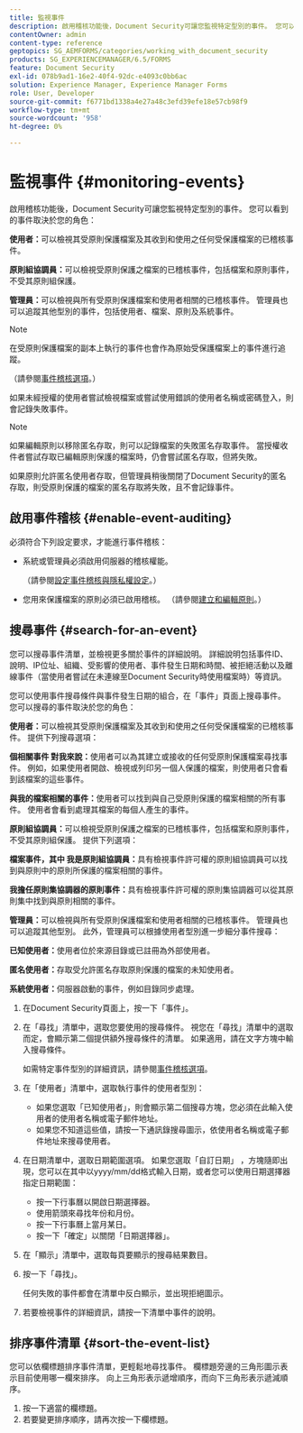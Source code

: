 ```yaml
---
title: 監視事件
description: 啟用稽核功能後，Document Security可讓您監視特定型別的事件。 您可以使用Document Security輕鬆搜尋和排序事件清單。
contentOwner: admin
content-type: reference
geptopics: SG_AEMFORMS/categories/working_with_document_security
products: SG_EXPERIENCEMANAGER/6.5/FORMS
feature: Document Security
exl-id: 078b9ad1-16e2-40f4-92dc-e4093c0bb6ac
solution: Experience Manager, Experience Manager Forms
role: User, Developer
source-git-commit: f6771bd1338a4e27a48c3efd39efe18e57cb98f9
workflow-type: tm+mt
source-wordcount: '958'
ht-degree: 0%

---
```


# 監視事件 {#monitoring-events}

啟用稽核功能後，Document Security可讓您監視特定型別的事件。 您可以看到的事件取決於您的角色：

**使用者：**&#x200B;可以檢視其受原則保護檔案及其收到和使用之任何受保護檔案的已稽核事件。

**原則組協調員：**&#x200B;可以檢視受原則保護之檔案的已稽核事件，包括檔案和原則事件，不受其原則組保護。

**管理員：**&#x200B;可以檢視與所有受原則保護檔案和使用者相關的已稽核事件。 管理員也可以追蹤其他型別的事件，包括使用者、檔案、原則及系統事件。

>[!NOTE]
>
>在受原則保護檔案的副本上執行的事件也會作為原始受保護檔案上的事件進行追蹤。

（請參閱[事件稽核選項](/help/forms/using/admin-help/configuring-client-server-options.md#event-auditing-options)。）

如果未經授權的使用者嘗試檢視檔案或嘗試使用錯誤的使用者名稱或密碼登入，則會記錄失敗事件。

>[!NOTE]
>
>如果編輯原則以移除匿名存取，則可以記錄檔案的失敗匿名存取事件。 當授權收件者嘗試存取已編輯原則保護的檔案時，仍會嘗試匿名存取，但將失敗。

如果原則允許匿名使用者存取，但管理員稍後關閉了Document Security的匿名存取，則受原則保護的檔案的匿名存取將失敗，且不會記錄事件。

## 啟用事件稽核 {#enable-event-auditing}

必須符合下列設定要求，才能進行事件稽核：

* 系統或管理員必須啟用伺服器的稽核權能。

  （請參閱[設定事件稽核與隱私權設定](/help/forms/using/admin-help/configuring-client-server-options.md#configuring-event-auditing-and-privacy-settings)。）

* 您用來保護檔案的原則必須已啟用稽核。 （請參閱[建立和編輯原則](/help/forms/using/admin-help/creating-policies.md#creating-and-editing-policies)。）

## 搜尋事件 {#search-for-an-event}

您可以搜尋事件清單，並檢視更多關於事件的詳細說明。 詳細說明包括事件ID、說明、IP位址、組織、受影響的使用者、事件發生日期和時間、被拒絕活動以及離線事件（當使用者嘗試在未連線至Document Security時使用檔案時）等資訊。

您可以使用事件搜尋條件與事件發生日期的組合，在「事件」頁面上搜尋事件。 您可以搜尋的事件取決於您的角色：

**使用者：**&#x200B;可以檢視其受原則保護檔案及其收到和使用之任何受保護檔案的已稽核事件。 提供下列搜尋選項：

**個相關事件
對我來說：**&#x200B;使用者可以為其建立或接收的任何受原則保護檔案尋找事件。 例如，如果使用者開啟、檢視或列印另一個人保護的檔案，則使用者只會看到該檔案的這些事件。

**與我的檔案相關的事件：**&#x200B;使用者可以找到與自己受原則保護的檔案相關的所有事件。 使用者會看到處理其檔案的每個人產生的事件。

**原則組協調員：**&#x200B;可以檢視受原則保護之檔案的已稽核事件，包括檔案和原則事件，不受其原則組保護。 提供下列選項：

**檔案事件，其中
我是原則組協調員：**&#x200B;具有檢視事件許可權的原則組協調員可以找到與原則中的原則所保護的檔案相關的事件。

**我擔任原則集協調器的原則事件：**&#x200B;具有檢視事件許可權的原則集協調器可以從其原則集中找到與原則相關的事件。

**管理員：**&#x200B;可以檢視與所有受原則保護檔案和使用者相關的已稽核事件。 管理員也可以追蹤其他型別。 此外，管理員可以根據使用者型別進一步細分事件搜尋：

**已知使用者：**&#x200B;使用者位於來源目錄或已註冊為外部使用者。

**匿名使用者：**&#x200B;存取受允許匿名存取原則保護的檔案的未知使用者。

**系統使用者：**&#x200B;伺服器啟動的事件，例如目錄同步處理。

1. 在Document Security頁面上，按一下「事件」。
1. 在「尋找」清單中，選取您要使用的搜尋條件。 視您在「尋找」清單中的選取而定，會顯示第二個提供額外搜尋條件的清單。 如果適用，請在文字方塊中輸入搜尋條件。

   如需特定事件型別的詳細資訊，請參閱[事件稽核選項](/help/forms/using/admin-help/configuring-client-server-options.md#event-auditing-options)。

1. 在「使用者」清單中，選取執行事件的使用者型別：

   * 如果您選取「已知使用者」，則會顯示第二個搜尋方塊，您必須在此輸入使用者的使用者名稱或電子郵件地址。
   * 如果您不知道這些值，請按一下通訊錄搜尋圖示，依使用者名稱或電子郵件地址來搜尋使用者。

1. 在日期清單中，選取日期範圍選項。 如果您選取「自訂日期」 ，方塊隨即出現，您可以在其中以yyyy/mm/dd格式輸入日期，或者您可以使用日期選擇器指定日期範圍：

   * 按一下行事曆以開啟日期選擇器。
   * 使用箭頭來尋找年份和月份。
   * 按一下行事曆上當月某日。
   * 按一下「確定」以關閉「日期選擇器」。

1. 在「顯示」清單中，選取每頁要顯示的搜尋結果數目。
1. 按一下「尋找」。

   任何失敗的事件都會在清單中反白顯示，並出現拒絕圖示。

1. 若要檢視事件的詳細資訊，請按一下清單中事件的說明。

## 排序事件清單 {#sort-the-event-list}

您可以依欄標題排序事件清單，更輕鬆地尋找事件。 欄標題旁邊的三角形圖示表示目前使用哪一欄來排序。 向上三角形表示遞增順序，而向下三角形表示遞減順序。

1. 按一下適當的欄標題。
1. 若要變更排序順序，請再次按一下欄標題。
